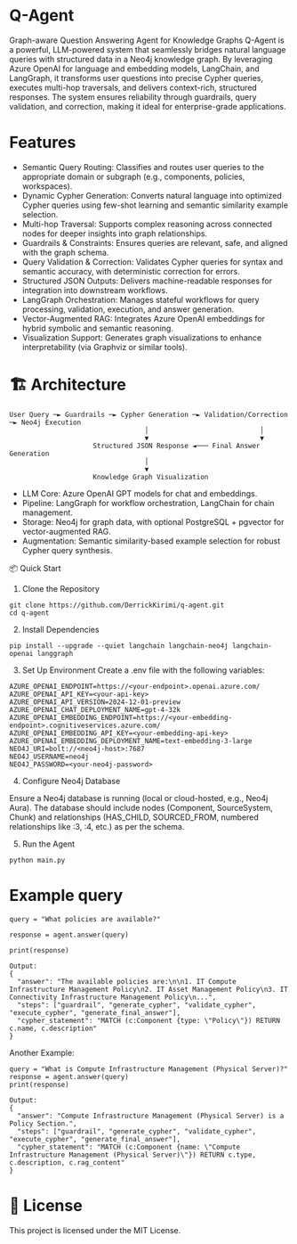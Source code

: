 # Q-Agent

Graph-aware Question Answering Agent for Knowledge Graphs
Q-Agent is a powerful, LLM-powered system that seamlessly bridges natural language queries with structured data in a Neo4j knowledge graph. By leveraging Azure OpenAI for language and embedding models, LangChain, and LangGraph, it transforms user questions into precise Cypher queries, executes multi-hop traversals, and delivers context-rich, structured responses. The system ensures reliability through guardrails, query validation, and correction, making it ideal for enterprise-grade applications.

# Features

- Semantic Query Routing: Classifies and routes user queries to the appropriate domain or subgraph (e.g., components, policies, workspaces).
- Dynamic Cypher Generation: Converts natural language into optimized Cypher queries using few-shot learning and semantic similarity example selection.
- Multi-hop Traversal: Supports complex reasoning across connected nodes for deeper insights into graph relationships.
- Guardrails & Constraints: Ensures queries are relevant, safe, and aligned with the graph schema.
- Query Validation & Correction: Validates Cypher queries for syntax and semantic accuracy, with deterministic correction for errors.
- Structured JSON Outputs: Delivers machine-readable responses for integration into downstream workflows.
- LangGraph Orchestration: Manages stateful workflows for query processing, validation, execution, and answer generation.
- Vector-Augmented RAG: Integrates Azure OpenAI embeddings for hybrid symbolic and semantic reasoning.
- Visualization Support: Generates graph visualizations to enhance interpretability (via Graphviz or similar tools).


# 🏗️ Architecture
```
User Query ─► Guardrails ─► Cypher Generation ─► Validation/Correction ─► Neo4j Execution
                                  │                            │
                                  ▼                            ▼
                     Structured JSON Response ◄─── Final Answer Generation
                                  │
                                  ▼
                     Knowledge Graph Visualization

```

- LLM Core: Azure OpenAI GPT models for chat and embeddings.
- Pipeline: LangGraph for workflow orchestration, LangChain for chain management.
- Storage: Neo4j for graph data, with optional PostgreSQL + pgvector for vector-augmented RAG.
- Augmentation: Semantic similarity-based example selection for robust Cypher query synthesis.


📦 Quick Start
1. Clone the Repository
```
git clone https://github.com/DerrickKirimi/q-agent.git
cd q-agent
```
2. Install Dependencies
```
pip install --upgrade --quiet langchain langchain-neo4j langchain-openai langgraph
```

3. Set Up Environment
Create a .env file with the following variables:
```
AZURE_OPENAI_ENDPOINT=https://<your-endpoint>.openai.azure.com/
AZURE_OPENAI_API_KEY=<your-api-key>
AZURE_OPENAI_API_VERSION=2024-12-01-preview
AZURE_OPENAI_CHAT_DEPLOYMENT_NAME=gpt-4-32k
AZURE_OPENAI_EMBEDDING_ENDPOINT=https://<your-embedding-endpoint>.cognitiveservices.azure.com/
AZURE_OPENAI_EMBEDDING_API_KEY=<your-embedding-api-key>
AZURE_OPENAI_EMBEDDING_DEPLOYMENT_NAME=text-embedding-3-large
NEO4J_URI=bolt://<neo4j-host>:7687
NEO4J_USERNAME=neo4j
NEO4J_PASSWORD=<your-neo4j-password>
```
4. Configure Neo4j Database

Ensure a Neo4j database is running (local or cloud-hosted, e.g., Neo4j Aura).
The database should include nodes (Component, SourceSystem, Chunk) and relationships (HAS_CHILD, SOURCED_FROM, numbered relationships like :3, :4, etc.) as per the schema.

5. Run the Agent
```
python main.py
```

# Example query
```
query = "What policies are available?"

response = agent.answer(query)

print(response)
```

```
Output:
{
  "answer": "The available policies are:\n\n1. IT Compute Infrastructure Management Policy\n2. IT Asset Management Policy\n3. IT Connectivity Infrastructure Management Policy\n...",
  "steps": ["guardrail", "generate_cypher", "validate_cypher", "execute_cypher", "generate_final_answer"],
  "cypher_statement": "MATCH (c:Component {type: \"Policy\"}) RETURN c.name, c.description"
}
```


Another Example:
```
query = "What is Compute Infrastructure Management (Physical Server)?"
response = agent.answer(query)
print(response)
```

```
Output:
{
  "answer": "Compute Infrastructure Management (Physical Server) is a Policy Section.",
  "steps": ["guardrail", "generate_cypher", "validate_cypher", "execute_cypher", "generate_final_answer"],
  "cypher_statement": "MATCH (c:Component {name: \"Compute Infrastructure Management (Physical Server)\"}) RETURN c.type, c.description, c.rag_content"
}
```

# 📜 License
This project is licensed under the MIT License.
